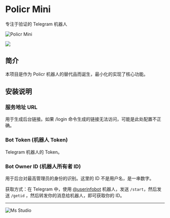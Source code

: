 # Policr Mini

专注于验证的 Telegram 机器人

![Policr Mini](https://file.lifebus.top/imgs/policr-mini_cover.png)

![](https://img.shields.io/badge/%E6%96%B0%E7%96%86%E8%90%8C%E6%A3%AE%E8%BD%AF%E4%BB%B6%E5%BC%80%E5%8F%91%E5%B7%A5%E4%BD%9C%E5%AE%A4-%E6%8F%90%E4%BE%9B%E6%8A%80%E6%9C%AF%E6%94%AF%E6%8C%81-blue)

## 简介

本项目是作为 Policr 机器人的替代品而诞生，最小化的实现了核心功能。

## 安装说明

### 服务地址 URL

用于生成后台链接。如果 /login 命令生成的链接无法访问，可能是此处配置不正确。

### Bot Token (机器人 Token)

Telegram 机器人的 Token。

### Bot Owner ID (机器人所有者 ID)

用于后台对最高管理员的身份的识别。这里的 ID 不是用户名，是一串数字。

获取方式：在 Telegram 中，使用 [@userinfobot](https://t.me/userinfobot) 机器人，发送 `/start`，然后发送 `/getid`
，然后转发你的消息给机器人，即可获取你的 ID。

---

![Ms Studio](https://file.lifebus.top/imgs/ms_blank_001.png)
